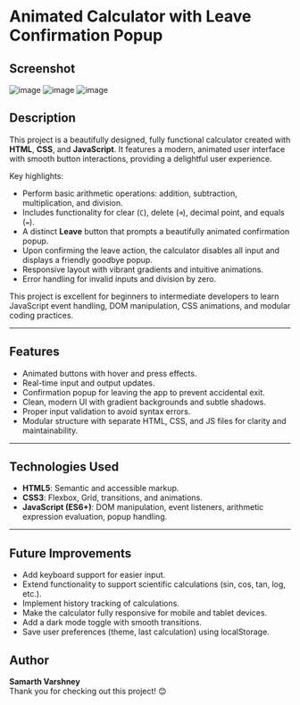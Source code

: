 # Animated Calculator with Leave Confirmation Popup

## Screenshot
![image](https://github.com/user-attachments/assets/1ab64131-e6fa-4a58-aa9b-e0e5a5fd6cd0)
![image](https://github.com/user-attachments/assets/a31e4ae6-52a9-4da9-ad82-23551bfaba50)
![image](https://github.com/user-attachments/assets/06d0038f-a0cb-434f-b877-5bf6bbf7434a)


## Description

This project is a beautifully designed, fully functional calculator created with **HTML**, **CSS**, and **JavaScript**. It features a modern, animated user interface with smooth button interactions, providing a delightful user experience.

Key highlights:

- Perform basic arithmetic operations: addition, subtraction, multiplication, and division.
- Includes functionality for clear (`C`), delete (`⌫`), decimal point, and equals (`=`).
- A distinct **Leave** button that prompts a beautifully animated confirmation popup.
- Upon confirming the leave action, the calculator disables all input and displays a friendly goodbye popup.
- Responsive layout with vibrant gradients and intuitive animations.
- Error handling for invalid inputs and division by zero.

This project is excellent for beginners to intermediate developers to learn JavaScript event handling, DOM manipulation, CSS animations, and modular coding practices.

---

## Features

- Animated buttons with hover and press effects.
- Real-time input and output updates.
- Confirmation popup for leaving the app to prevent accidental exit.
- Clean, modern UI with gradient backgrounds and subtle shadows.
- Proper input validation to avoid syntax errors.
- Modular structure with separate HTML, CSS, and JS files for clarity and maintainability.

---
## Technologies Used

- **HTML5**: Semantic and accessible markup.
- **CSS3**: Flexbox, Grid, transitions, and animations.
- **JavaScript (ES6+)**: DOM manipulation, event listeners, arithmetic expression evaluation, popup handling.

---
## Future Improvements

- Add keyboard support for easier input.
- Extend functionality to support scientific calculations (sin, cos, tan, log, etc.).
- Implement history tracking of calculations.
- Make the calculator fully responsive for mobile and tablet devices.
- Add a dark mode toggle with smooth transitions.
- Save user preferences (theme, last calculation) using localStorage.

## Author

**Samarth Varshney**  
Thank you for checking out this project! 😊
